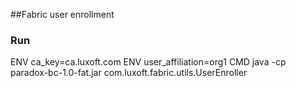 ##Fabric user enrollment

### Run

ENV ca_key=ca.luxoft.com
ENV user_affiliation=org1
CMD java -cp paradox-bc-1.0-fat.jar com.luxoft.fabric.utils.UserEnroller